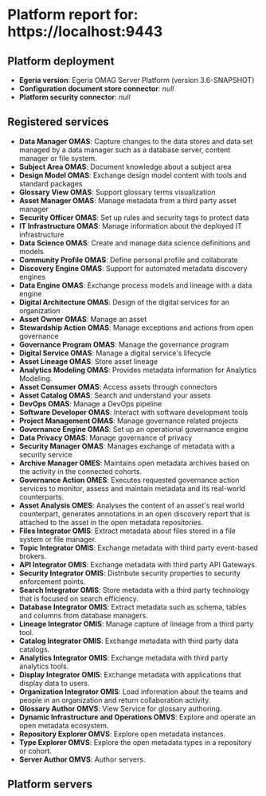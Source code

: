 <!-- SPDX-License-Identifier: CC-BY-4.0 -->
<!-- Copyright Contributors to the Egeria project. -->

# Platform report for: https://localhost:9443

## Platform deployment
* **Egeria version**: Egeria OMAG Server Platform (version 3.6-SNAPSHOT)
* **Configuration document store connector**: *null*
* **Platform security connector**: *null*
## Registered services
* **Data Manager OMAS**: Capture changes to the data stores and data set managed by a data manager such as a database server, content manager or file system.
* **Subject Area OMAS**: Document knowledge about a subject area
* **Design Model OMAS**: Exchange design model content with tools and standard packages
* **Glossary View OMAS**: Support glossary terms visualization
* **Asset Manager OMAS**: Manage metadata from a third party asset manager
* **Security Officer OMAS**: Set up rules and security tags to protect data
* **IT Infrastructure OMAS**: Manage information about the deployed IT infrastructure
* **Data Science OMAS**: Create and manage data science definitions and models
* **Community Profile OMAS**: Define personal profile and collaborate
* **Discovery Engine OMAS**: Support for automated metadata discovery engines
* **Data Engine OMAS**: Exchange process models and lineage with a data engine
* **Digital Architecture OMAS**: Design of the digital services for an organization
* **Asset Owner OMAS**: Manage an asset
* **Stewardship Action OMAS**: Manage exceptions and actions from open governance
* **Governance Program OMAS**: Manage the governance program
* **Digital Service OMAS**: Manage a digital service's lifecycle
* **Asset Lineage OMAS**: Store asset lineage
* **Analytics Modeling OMAS**: Provides metadata information for Analytics Modeling.
* **Asset Consumer OMAS**: Access assets through connectors
* **Asset Catalog OMAS**: Search and understand your assets
* **DevOps OMAS**: Manage a DevOps pipeline
* **Software Developer OMAS**: Interact with software development tools
* **Project Management OMAS**: Manage governance related projects
* **Governance Engine OMAS**: Set up an operational governance engine
* **Data Privacy OMAS**: Manage governance of privacy
* **Security Manager OMAS**: Manages exchange of metadata with a security service
* **Archive Manager OMES**: Maintains open metadata archives based on the activity in the connected cohorts.
* **Governance Action OMES**: Executes requested governance action services to monitor, assess and maintain metadata and its real-world counterparts.
* **Asset Analysis OMES**: Analyses the content of an asset's real world counterpart, generates annotations in an open discovery report that is attached to the asset in the open metadata repositories.
* **Files Integrator OMIS**: Extract metadata about files stored in a file system or file manager.
* **Topic Integrator OMIS**: Exchange metadata with third party event-based brokers.
* **API Integrator OMIS**: Exchange metadata with third party API Gateways.
* **Security Integrator OMIS**: Distribute security properties to security enforcement points.
* **Search Integrator OMIS**: Store metadata with a third party technology that is focused on search efficiency.
* **Database Integrator OMIS**: Extract metadata such as schema, tables and columns from database managers.
* **Lineage Integrator OMIS**: Manage capture of lineage from a third party tool.
* **Catalog Integrator OMIS**: Exchange metadata with third party data catalogs.
* **Analytics Integrator OMIS**: Exchange metadata with third party analytics tools.
* **Display Integrator OMIS**: Exchange metadata with applications that display data to users.
* **Organization Integrator OMIS**: Load information about the teams and people in an organization and return collaboration activity.
* **Glossary Author OMVS**: View Service for glossary authoring.
* **Dynamic Infrastructure and Operations OMVS**: Explore and operate an open metadata ecosystem.
* **Repository Explorer OMVS**: Explore open metadata instances.
* **Type Explorer OMVS**: Explore the open metadata types in a repository or cohort.
* **Server Author OMVS**: Author servers.
## Platform servers
